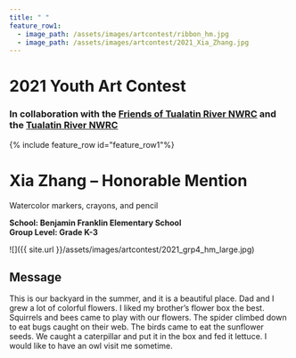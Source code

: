```yaml
---
title: " "
feature_row1:
  - image_path: /assets/images/artcontest/ribbon_hm.jpg
  - image_path: /assets/images/artcontest/2021_Xia_Zhang.jpg
---
```


# 2021 Youth Art Contest

### In collaboration with the [Friends of Tualatin River NWRC](https://fotr.wildapricot.org/) and the [Tualatin River NWRC](https://www.fws.gov/refuge/Tualatin_River/)

{% include feature_row id="feature_row1"%}

# Xia Zhang – Honorable Mention  
Watercolor markers, crayons, and pencil  

**School: Benjamin Franklin Elementary School**  
**Group Level: Grade K-3**  

![]({{ site.url }}/assets/images/artcontest/2021_grp4_hm_large.jpg)

## Message

This is our backyard in the summer, and it is a beautiful place. Dad and I grew a lot of colorful flowers. I liked my brother’s flower box the best. Squirrels and bees came to play with our flowers. The spider climbed down to eat bugs caught on their web. The birds came to eat the sunflower seeds. We caught a caterpillar and put it in the box and fed it lettuce. I would like to have an owl visit me sometime.
